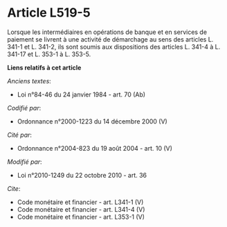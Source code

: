# Article L519-5

Lorsque les intermédiaires en opérations de banque et en services de paiement se livrent à une activité de démarchage au sens
des articles L. 341-1 et L. 341-2, ils sont soumis aux dispositions des articles L. 341-4 à L. 341-17 et L. 353-1 à L. 353-5.

**Liens relatifs à cet article**

_Anciens textes_:

  - Loi n°84-46 du 24 janvier 1984 - art. 70 (Ab)

_Codifié par_:

  - Ordonnance n°2000-1223 du 14 décembre 2000 (V)

_Cité par_:

  - Ordonnance n°2004-823 du 19 août 2004 - art. 10 (V)

_Modifié par_:

  - Loi n°2010-1249 du 22 octobre 2010 - art. 36

_Cite_:

  - Code monétaire et financier - art. L341-1 (V)
  - Code monétaire et financier - art. L341-4 (V)
  - Code monétaire et financier - art. L353-1 (V)
